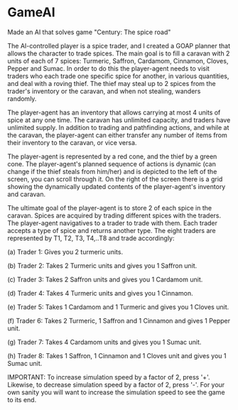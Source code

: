 # GameAI
Made an AI that solves game "Century: The spice road"

The AI-controlled player is a spice trader, and I created a GOAP planner that allows the character to trade spices. The main goal is to fill a caravan with 2 units of each of 7 spices: Turmeric, Saffron, Cardamom, Cinnamon, Cloves, Pepper and Sumac. In order to do this the player-agent needs to visit traders who each trade one specific spice for another, in various quantities, and deal with a roving thief. The thief may steal up to 2 spices from the trader's inventory or the caravan, and when not stealing, wanders randomly.

The player-agent has an inventory that allows carrying at most 4 units of spice at any one time. The caravan has unlimited capacity, and traders have unlimited supply. In addition to trading and pathfinding actions, and while at the caravan, the player-agent can either transfer any number of items from their inventory to the caravan, or vice versa.

The player-agent is represented by a red cone, and the thief by a green cone. The player-agent's planned sequence of actions is dynamic (can change if the thief steals from him/her) and is depicted to the left of the screen, you can scroll through it. On the right of the screen there is a grid showing the dynamically updated contents of the player-agent's inventory and caravan.

The ultimate goal of the player-agent is to store 2 of each spice in the caravan. Spices are acquired by trading different spices with the traders. The player-agent navigatives to a trader to trade with them. Each trader accepts a type of spice and returns another type. The eight traders are represented by T1, T2, T3, T4,..T8 and trade accordingly:

(a) Trader 1: Gives you 2 turmeric units.

(b) Trader 2: Takes 2 Turmeric units and gives you 1 Saffron unit.

(c) Trader 3: Takes 2 Saffron units and gives you 1 Cardamom unit.

(d) Trader 4: Takes 4 Turmeric units and gives you 1 Cinnamon.

(e) Trader 5: Takes 1 Cardamom and 1 Turmeric and gives you 1 Cloves unit.

(f) Trader 6: Takes 2 Turmeric, 1 Saffron and 1 Cinnamon and gives 1 Pepper unit.

(g) Trader 7: Takes 4 Cardamom units and gives you 1 Sumac unit.

(h) Trader 8: Takes 1 Saffron, 1 Cinnamon and 1 Cloves unit and gives you 1 Sumac unit.

IMPORTANT: To increase simulation speed by a factor of 2, press '+'. Likewise, to decrease simulation speed by a factor of 2, press '-'. For your own sanity you will want to increase the simulation speed to see the game to its end.
